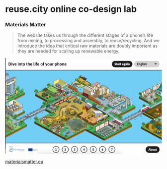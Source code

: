 # reuse.city online co-design lab


### Materials Matter

> The website takes us through the different stages of a phone’s life from mining, to processing and assembly, to reuse/recycling. And we introduce the idea that critical raw materials are doubly important as they are needed for scaling up renewable energy.

![](materials-matter.png)

[materialsmatter.eu](https://materialsmatter.eu/)
